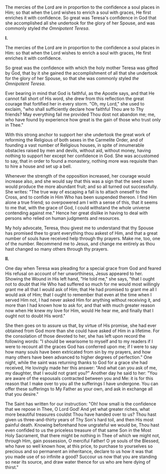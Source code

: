 
The mercies of the Lord are in proportion to the confidence a soul places in Him; so that when the Lord wishes to enrich a soul with graces, He first enriches it with confidence. So great was Teresa\'s confidence in God that she accomplished all she undertook for the glory of her Spouse, and was commonly styled *the Omnipotent Teresa*.

**I\.**

The mercies of the Lord are in proportion to the confidence a soul places in Him: so that when the Lord wishes to enrich a soul with graces, He first enriches it with confidence.

So great was the confidence with which the holy mother Teresa was gifted by God, that by it she gained the accomplishment of all that she undertook for the glory of her Spouse, so that she was commonly styled *the Omnipotent Teresa*.

Ever bearing in mind that God is faithful, as the Apostle says, and that He cannot fall short of His word, she drew from this reflection the great courage that fortified her in every storm. \"Oh, my Lord,\" she used to exclaim, \"who shall sufficiently declare how faithful Thou are to Thy friends? May everything fail me provided Thou dost not abandon me; me, who have found by experience how great is the gain of those who trust only in Thee.\"

With this strong anchor to support her she undertook the great work of reforming the Religious of both sexes in the Carmelite Order, and of founding a vast number of Religious houses, in spite of innumerable obstacles raised by men and devils, without aid, without money, having nothing to support her except her confidence in God. She was accustomed to say, that in order to found a monastery, nothing more was requisite than to hire a house and set up a bell.

Whenever the strength of the opposition increased, her courage would increase also, and she would say that this was a sign that the seed sown would produce the more abundant fruit; and so all turned out successfully. She writes: \"The true way of escaping a fall is to attach oneself to the Cross, and to confide in Him Who has been suspended thereon. I find Him alone a true friend; so overpowered am I with a sense of this, that it seems to me that, with the grace of God, I could withstand the whole universe contending against me.\" Hence her great dislike in having to deal with persons who relied on human judgments and resources.

My holy advocate, Teresa, thou givest me to understand that thy Spouse has promised thee to grant everything thou askest of Him, and that a great number of souls have received help through thy prayers. Make me, too, one of the number. Recommend me to Jesus, and change me entirely as thou hast changed so many others through thy prayers.

**II\.**

One day when Teresa was pleading for a special grace from God and feared His refusal on account of her unworthiness, Jesus appeared to her. Showing the Wound in His left hand, \"He told me,\" she says, \"that I ought not to doubt that He Who had suffered so much for me would most willingly grant me all that I would ask of Him; that He had promised to grant me all I would ask of Him; that I ought to remember that even at the time when I served Him not, I had never asked Him for anything without receiving it, and more than I had known how to ask for, and that with much greater reason now when He knew my love for Him, would He hear me, and finally that I ought not to doubt His word.\"

She then goes on to assure us that, by virtue of His promise, she had ever obtained from God more than she could have asked of Him in a lifetime. For the consolation of those devoted to her, she has left upon record the following words: \"I should be wearisome to myself and to my readers if I were to recount all the graces God has conferred upon me; if I were to say how many souls have been extricated from sin by my prayers, and how many others have been advanced to higher degrees of perfection.\" One night, while the saint was returning thanks to God for a grace she had received, He lovingly made her this answer: \"And what can you ask of me, my daughter, that I would not grant you?\" Another day he said to her: \"You are aware of the espousals contracted between you and Me: it is for this reason that I make over to you all the sufferings I have undergone. You can offer these sufferings to My Father as your own, and ask in exchange all that you desire.\"

The Saint has written for our instruction: \"Oh! how small is the confidence that we repose in Thee, O Lord God! And yet what greater riches, what more beautiful treasures couldst Thou have handed over to us? Thou hast given us three-and-thirty years of Thy Son\'s hard toil, and then His most painful death. Knowing beforehand how ungrateful we would be, Thou hast even confided to us the priceless treasure of that same Son in the Most Holy Sacrament, that there might be nothing in Thee of which we might not, through Him, gain possession, O merciful Father! O ye souls of the Blessed, who have so well known how, at this price, to purchase to yourselves so precious and so permanent an inheritance, declare to us how it was that you made use of so infinite a good? Succour us now that you are standing so near its source, and draw water thence for us who are here dying of thirst.\"

